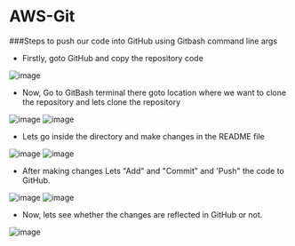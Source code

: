 # AWS-Git

###Steps to push our code into GitHub using Gitbash command line args

- Firstly, goto GitHub and copy the repository code

![image](https://github.com/Anusha2710/AWS-Git/assets/47424821/000aee08-6d7c-4620-9478-52215b9d1986)

- Now, Go to GitBash terminal there goto location where we want to clone the repository and lets clone the repository

![image](https://github.com/Anusha2710/AWS-Git/assets/47424821/9b1fe988-67cc-42ee-99b7-9587f20dfd38)
![image](https://github.com/Anusha2710/AWS-Git/assets/47424821/b34ff3a0-a821-4d6d-affb-a1cc5398a24d)

- Lets go inside the directory and make changes in the README file

![image](https://github.com/Anusha2710/AWS-Git/assets/47424821/d5bca49b-dede-44f6-8fe8-c6f0415476b1)
![image](https://github.com/Anusha2710/AWS-Git/assets/47424821/cb6b194d-5575-44b2-88e3-aa285c4b3562)

- After making changes Lets "Add" and "Commit" and 'Push" the code to GitHub.

![image](https://github.com/Anusha2710/AWS-Git/assets/47424821/6b842625-07b5-407f-94bb-848f6d2db1b5)
![image](https://github.com/Anusha2710/AWS-Git/assets/47424821/eefccae8-8786-4b9d-b697-f6d69307a19c)

- Now, lets see whether the changes are reflected in GitHub or not.

![image](https://github.com/Anusha2710/AWS-Git/assets/47424821/07bb11cd-d968-4a76-8482-2a3c847b3a1c)
